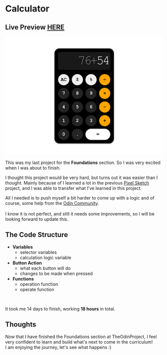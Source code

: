# Calculator
## Live Preview <a href="https://anaseig.github.io/calculator" target="_blank">HERE</a>

<img src="images/preview.png">

<p>This was my last project for the <b>Foundations</b> section. So I was very excited when I was about to finish.</p>
<p>I thought this project would be very hard, but turns out it was easier than I thought. Mainly because of I learned a lot in the previous <a href="https://github.com/anaseig/pixel_sketch">Pixel Sketch</a> project, and I was able to transfer what I've learned in this project.</p>
<p>All I needed is to push myself a bit harder to come up with a logic and of course, some help from the <a href="https://discord.gg/fbFCkYabZB">Odin Community</a>. <br>
<br>
I know it is not perfect, and still it needs some improvements, so I will be looking forward to update this.</p>

## The Code Structure
- <b>Variables</b> <br>
	- selector variables
	- calculation logic variable
- <b>Button Action</b> <br>
	- what each button will do
	- changes to be made when pressed
- <b>Functions</b> <br> 
	- operation function
	- operate function
	
<br>
<p>It took me 14 days to finish, working <b>18 hours</b> in total.</p>

## Thoughts
Now that I have finished the Foundations section at TheOdinProject, I feel very confident to learn and build what's next to come in the curriculum! <br>
I am enjoying the journey, let's see what happens :)
